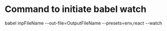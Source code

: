 # Command to initiate babel watch
babel inpFileName --out-file=OutputFileName --presets=env,react --watch
